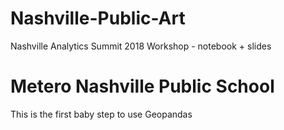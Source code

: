 # Nashville-Public-Art
Nashville Analytics Summit 2018 Workshop - notebook + slides

# Metero Nashville Public School
This is the first baby step to use Geopandas
